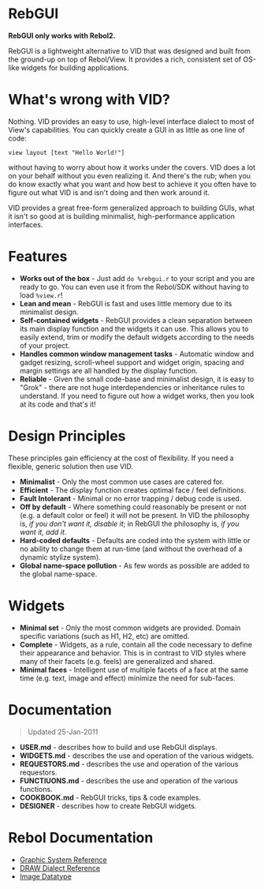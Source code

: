 # RebGUI

**RebGUI only works with Rebol2.**

RebGUI is a lightweight alternative to VID that was designed and built from the ground-up on top of Rebol/View. It provides a rich, consistent set of OS-like widgets for building applications.

# What's wrong with VID?

Nothing. VID provides an easy to use, high-level interface dialect to most of View's capabilities. You can quickly create a GUI in as little as one line of code:

	view layout [text "Hello World!"]

without having to worry about how it works under the covers. VID does a lot on your behalf without you even realizing it. And there's the rub; when you do know exactly what you want and how best to achieve it you often have to figure out what VID is and isn't doing and then work around it.

VID provides a great free-form generalized approach to building GUIs, what it isn't so good at is building minimalist, high-performance application interfaces.

# Features

- **Works out of the box** - Just add `do %rebgui.r` to your script and you are ready to go. You can even use it from the Rebol/SDK without having to load `%view.r`!
- **Lean and mean** - RebGUI is fast and uses little memory due to its minimalist design.
- **Self-contained widgets** - RebGUI provides a clean separation between its main display function and the widgets it can use. This allows you to easily extend, trim or modify the default widgets according to the needs of your project.
- **Handles common window management tasks** - Automatic window and gadget resizing, scroll-wheel support and widget origin, spacing and margin settings are all handled by the display function.
- **Reliable** - Given the small code-base and minimalist design, it is easy to "Grok" - there are not huge interdependencies or inheritance rules to understand. If you need to figure out how a widget works, then you look at its code and that's it!

# Design Principles

These principles gain efficiency at the cost of flexibility. If you need a flexible, generic solution then use VID.

- **Minimalist** - Only the most common use cases are catered for.
- **Efficient** - The display function creates optimal face / feel definitions.
- **Fault Intolerant** - Minimal or no error trapping / debug code is used.
- **Off by default** - Where something could reasonably be present or not (e.g. a default color or feel) it will not be present. In VID the philosophy is, *if you don't want it, disable it*; in RebGUI the philosophy is, *if you want it, add it*.
- **Hard-coded defaults** - Defaults are coded into the system with little or no ability to change them at run-time (and without the overhead of a dynamic stylize system).
- **Global name-space pollution** - As few words as possible are added to the global name-space.

# Widgets

- **Minimal set** - Only the most common widgets are provided. Domain specific variations (such as H1, H2, etc) are omitted.
- **Complete** - Widgets, as a rule, contain all the code necessary to define their appearance and behavior. This is in contrast to VID styles where many of their facets (e.g. feels) are generalized and shared.
- **Minimal faces** - Intelligent use of multiple facets of a face at the same time (e.g. text, image and effect) minimize the need for sub-faces.

# Documentation

> Updated 25-Jan-2011

- **USER.md** - describes how to build and use RebGUI displays.
- **WIDGETS.md** - describes the use and operation of the various widgets.
- **REQUESTORS.md** - describes the use and operation of the various requestors.
- **FUNCTIUONS.md** - describes the use and operation of the various functions.
- **COOKBOOK.md** - RebGUI tricks, tips & code examples.
- **DESIGNER** - describes how to create RebGUI widgets.

# Rebol Documentation

- [Graphic System Reference](http://www.Rebol.com/docs/view-system.html)
- [DRAW Dialect Reference](http://www.Rebol.com/docs/draw-ref.html)
- [Image Datatype](http://www.Rebol.com/docs/image.html)
